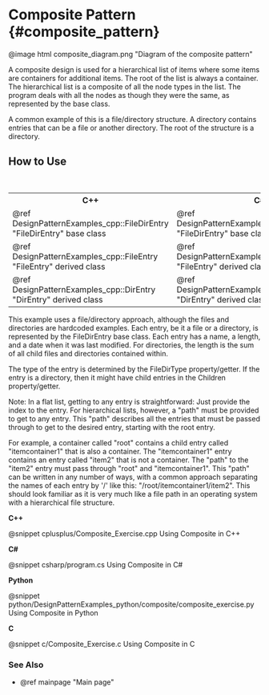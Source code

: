 # Composite Pattern {#composite_pattern}

@image html composite_diagram.png "Diagram of the composite pattern"

A composite design is used for a hierarchical list of items where some items
are containers for additional items.  The root of the list is always a container.
The hierarchical list is a composite of all the node types in the list.  The
program deals with all the nodes as though they were the same, as represented
by the base class.

A common example of this is a file/directory structure.  A directory contains
entries that can be a file or another directory.  The root of the structure
is a directory.

## How to Use

<table>
<caption>Links to the Composite classes</caption>
<tr>
  <th>C++
  <th>C#
  <th>Python
  <th>C
<tr>
  <td>@ref DesignPatternExamples_cpp::FileDirEntry "FileDirEntry" base class
  <td>@ref DesignPatternExamples_csharp.FileDirEntry "FileDirEntry" base class
  <td>@ref DesignPatternExamples_python.composite.composite_filedirentry.FileDirEntry "FileDirEntry" base class
  <td>FileDirEntry structure
<tr>
  <td>@ref DesignPatternExamples_cpp::FileEntry "FileEntry" derived class
  <td>@ref DesignPatternExamples_csharp.FileEntry "FileEntry" derived class
  <td>@ref DesignPatternExamples_python.composite.composite_filedirentry.FileEntry "FileEntry" derived class
  <td>FileEntry structure
<tr>
  <td>@ref DesignPatternExamples_cpp::DirEntry "DirEntry" derived class
  <td>@ref DesignPatternExamples_csharp.DirEntry "DirEntry" derived class
  <td>@ref DesignPatternExamples_python.composite.composite_filedirentry.DirEntry "DirEntry" derived class
  <td>DirEntry structure
</table>

This example uses a file/directory approach, although the files and directories
are hardcoded examples.  Each entry, be it a file or a directory, is represented
by the FileDirEntry base class.  Each entry has a name, a length, and a date
when it was last modified.  For directories, the length is the sum of all child
files and directories contained within.

The type of the entry is determined by the FileDirType property/getter.  If the
entry is a directory, then it might have child entries in the Children
property/getter.

Note: In a flat list, getting to any entry is straightforward: Just provide
the index to the entry.  For hierarchical lists, however, a "path" must be
provided to get to any entry.  This "path" describes all the entries that
must be passed through to get to the desired entry, starting with the root
entry.

For example, a container called "root" contains a child entry called
"itemcontainer1" that is also a container.  The "itemcontainer1" entry
contains an entry called "item2" that is not a container.  The "path" to
the "item2" entry must pass through "root" and "itemcontainer1".  This "path"
can be written in any number of ways, with a common approach separating the
names of each entry by '/' like this: "/root/itemcontainer1/item2".  This
should look familiar as it is very much like a file path in an operating
system with a hierarchical file structure.

__C++__

@snippet cplusplus/Composite_Exercise.cpp Using Composite in C++

__C#__

@snippet csharp/program.cs Using Composite in C#

__Python__

@snippet python/DesignPatternExamples_python/composite/composite_exercise.py Using Composite in Python

__C__

@snippet c/Composite_Exercise.c Using Composite in C


### See Also
- @ref mainpage "Main page"
